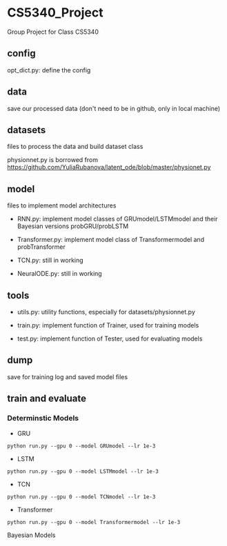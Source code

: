 # CS5340_Project
Group Project for Class CS5340

## config
opt_dict.py: define the config

## data
save our processed data (don't need to be in github, only in local machine)

## datasets
files to process the data and build dataset class

physionnet.py is borrowed from https://github.com/YuliaRubanova/latent_ode/blob/master/physionet.py

## model
files to implement model architectures

* RNN.py: implement model classes of GRUmodel/LSTMmodel and their Bayesian versions probGRU/probLSTM

* Transformer.py: implement model class of Transformermodel and probTransformer

* TCN.py: still in working

* NeuralODE.py: still in working

## tools
* utils.py: utility functions, especially for datasets/physionnet.py

* train.py: implement function of Trainer, used for training models

* test.py: implement function of Tester, used for evaluating models

## dump
save for training log and saved model files

## train and evaluate

### Determinstic Models
* GRU
```
python run.py --gpu 0 --model GRUmodel --lr 1e-3
```

* LSTM
```
python run.py --gpu 0 --model LSTMmodel --lr 1e-3
```

* TCN
```
python run.py --gpu 0 --model TCNmodel --lr 1e-3
```

* Transformer
```
python run.py --gpu 0 --model Transformermodel --lr 1e-3
```

Bayesian Models

